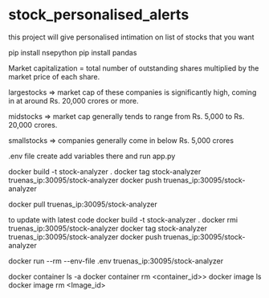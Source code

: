 # stock_personalised_alerts
this project will give personalised intimation on list of stocks that you want 


pip install nsepython
pip install pandas

Market capitalization = total number of outstanding shares multiplied by the market price of each share.

largestocks => market cap of these companies is significantly high, coming in at around Rs. 20,000 crores or more.

midstocks => market cap generally tends to range from Rs. 5,000 to Rs. 20,000 crores.

smallstocks => companies generally come in below Rs. 5,000 crores

.env file create add variables there and run app.py


docker build -t stock-analyzer .
docker tag stock-analyzer truenas_ip:30095/stock-analyzer
docker push truenas_ip:30095/stock-analyzer

docker pull truenas_ip:30095/stock-analyzer

to update with latest code
docker build -t stock-analyzer .
docker rmi truenas_ip:30095/stock-analyzer
docker tag stock-analyzer truenas_ip:30095/stock-analyzer
docker push truenas_ip:30095/stock-analyzer

docker run --rm --env-file .env truenas_ip:30095/stock-analyzer


docker container ls -a
docker container rm <container_id>>
docker image ls
docker image rm <Image_id>